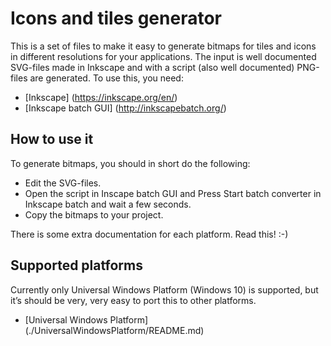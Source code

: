 # Icons and tiles generator
This is a set of files to make it easy to generate bitmaps for tiles and icons in different resolutions for your applications.
The input is well documented SVG-files made in Inkscape and with a script (also well documented) PNG-files are generated. 
To use this, you need:

*	[Inkscape] (https://inkscape.org/en/)
*	[Inkscape batch GUI] (http://inkscapebatch.org/)


## How to use it
To generate bitmaps, you should in short do the following:

*	Edit the SVG-files.
*	Open the script in Inscape batch GUI and Press Start batch converter in Inkscape batch and wait a few seconds.
*	Copy the bitmaps to your project.

There is some extra documentation for each platform. Read this! :-)

## Supported platforms
Currently only Universal Windows Platform (Windows 10) is supported, but it’s should be very, very easy to port this to other platforms.

*	[Universal Windows Platform] (./UniversalWindowsPlatform/README.md)
